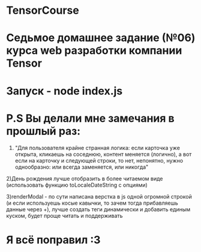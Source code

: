 # TensorCourse
# Седьмое домашнее задание (№06) курса web разработки компании Tensor 
# Запуск - node index.js
# P.S Вы делали мне замечания в прошлый раз:  
1) "Для пользователя крайне странная логика: если карточка уже открыта, кликаешь на соседнюю, контент меняется (логично), а вот если на карточку и следующей строки, то нет, непонятно, нужно однообразно: или всегда заменяется, или никогда"

2)День рождения лучше отобразить в более читаемом виде (использовать функцию toLocaleDateString с опциями)

3)renderModal - по сути написана верстка в js одной огромной строкой (и если используешь косые кавычки, то зачем тогда прибавляешь данные через +), лучше создать теги динамически и добавить единым куском, будет проще читать и поддерживать

# Я всё поправил :3



